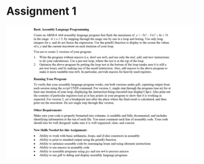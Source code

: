 # Assignment 1
 
![cap](https://github.com/jasminecronin/computing-machinery-i/blob/master/Assignment%201/cap.png)

